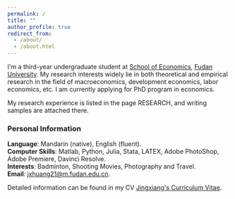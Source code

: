 ```yaml
---
permalink: /
title: ""
author_profile: true
redirect_from: 
  - /about/
  - /about.html
---
```


I'm a third-year undergraduate student at [School of Economics](https://econ.fudan.edu.cn/), [Fudan University](https://www.fudan.edu.cn). My research interests widely lie in both theoretical and empirical research in the field of macroeconomics, development economics, labor economics, etc. I am currently applying for PhD program in economics.  

My research experience is listed in the page RESEARCH, and writing samples are attached there.


### Personal Information

**Language**: Mandarin (native), English (fluent).  
**Computer Skills**: Matlab, Python, Julia, Stata, LATEX, Adobe PhotoShop, Adobe Premiere, Davinci Resolve.  
**Interests**: Badminton, Shooting Movies, Photography and Travel.  
**Email**: [jxhuang21@m.fudan.edu.cn](jxhuang21@m.fudan.edu.cn).

Detailed information can be found in my CV [Jingxiang's Curriculum Vitae](../assets/HJX_CV.pdf).